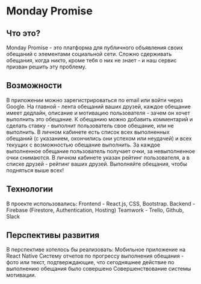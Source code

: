 # Monday Promise

## Что это?

Monday Promise - это платформа для публичного объявления своих обещаний с элементами социальной сети.
Сложно сдерживать обещания, когда никто, кроме тебя о них не знает - и наш сервис призван решить эту проблему.

## Возможности

В приложении можно зарегистрироваться по email или войти через Google.
На главной - лента обещаний ваших друзей, каждое обещание имеет дедлайн, описание и мотивацию пользователя - зачем он хочет выполнить это обещание.
К обещанию можно добавить комментарий и сделать ставку - выполнит пользователь свое обещание, или не выполнить.
В личном кабинете есть список всех выполненных обещаний (с указанием, окончились они успехом или неудачей) и всех текущих с возможностью обещание выполнить.
За каждое выполненное обещание пользователь получает очки, за невыполненное очки снимаются. В личном кабинете указан рейтинг пользователя, а в списке друзей - рейтинг ваших друзей. Выполняйте обещания, чтобы подняться выше всех!

## Технологии

В проекте использовались:
Frontend - React.js, CSS, Bootstrap.
Backend - Firebase (Firestore, Authentication, Hosting)
Teamwork - Trello, Github, Slack

## Перспективы развития

В перспективе хотелось бы реализовать:
Мобильное приложение на React Native
Систему отчетов по прогрессу выполнения обещания - фото или текст, подтверждающие, что сегодняшнее действие по выполнению обещания было совершено
Совершенствование системы мотивации.
